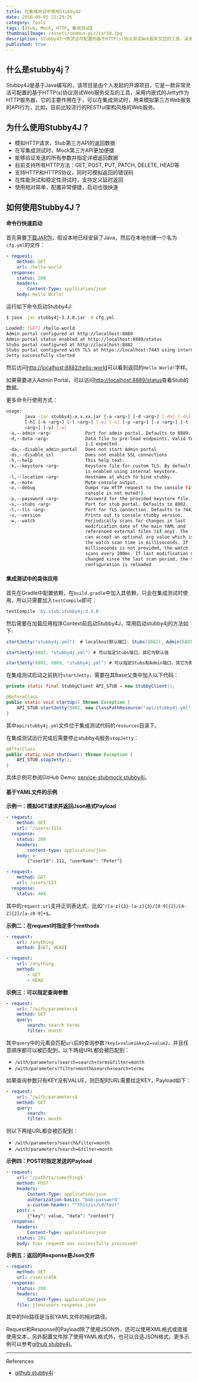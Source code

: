 ```yaml
---
title: 在集成测试中使用Stubby4J
date: 2016-09-05 22:29:26
category: Tools
tags: [Stub, Mock, HTTP, 集成测试]
thumbnailImage: /assets/common-pic/car10.jpg
description: Stubby4J一款灵活可配置的基于HTTP(s)协议测试Web服务交互的工具，采用内嵌式的Jetty作为HTTP服务器，它的主要作用在于，可以在集成测试时，用来模拟第三方Web服务的API行为，比如，目前比较流行的RESTful架构风格的Web服务。
published: true
---
```


## 什么是stubby4j？
Stubby4J是基于Java编写的，该项目是由个人发起的开源项目，它是一款非常灵活可配置的基于HTTP(s)协议测试Web服务交互的工具，采用内嵌式的Jetty作为HTTP服务器，它的主要作用在于，可以在集成测试时，用来模拟第三方Web服务的API行为，比如，目前比较流行的RESTful架构风格的Web服务。

## 为什么使用Stubby4J？
- 模拟HTTP请求，Stub第三方API的返回数据
- 在写集成测试时，Mock第三方API更加便捷
- 能够验证发送的所有参数并指定详细返回数据
- 目前支持所有HTTP方法：GET, POST, PUT, PATCH, DELETE, HEAD等
- 支持HTTP和HTTPS协议，同时可模拟返回的错误码
- 在性能测试和稳定性测试时，支持定义延时返回
- 使用相对简单，配置非常便捷，启动也很快速

## 如何使用Stubby4J？
#### 命令行快速启动
首先需要[下载JAR包](http://search.maven.org/remotecontent?filepath=by/stub/stubby4j/3.3.0/stubby4j-3.3.0.jar)，假设本地已经安装了Java，然后在本地创建一个名为`cfg.yml`的文件：
``` yml cfg.yml
- request:
    method: GET
    url: /hello-world
  response:
    status: 200
    headers:
        Content-Type: application/json
    body: Hello World!
```

运行如下命令启动Stubby4J: 
``` bash
$ java -jar stubby4j-3.3.0.jar -d cfg.yml

Loaded: [GET] /hello-world
Admin portal configured at http://localhost:8889
Admin portal status enabled at http://localhost:8889/status
Stubs portal configured at http://localhost:8882
Stubs portal configured with TLS at https://localhost:7443 using internal keystore
Jetty successfully started
```

然后访问[http://localhost:8882/hello-world](http://localhost:8882/hello-world)可以看到返回的`Hello World!`字样。

如果需要进入Admin Portal，可以访问[http://localhost:8889/status](http://localhost:8889/status)查看Stub的数据。

更多命令行使用方式：
``` bash
usage:
       java -jar stubby4j-x.x.xx.jar [-a <arg>] [-d <arg>] [-da] [-ds]
       [-h] [-k <arg>] [-l <arg>] [-m] [-o] [-p <arg>] [-s <arg>] [-t
       <arg>] [-v] [-w]
 -a,--admin <arg>             Port for admin portal. Defaults to 8889.
 -d,--data <arg>              Data file to pre-load endpoints. Valid YAML
                              1.1 expected.
 -da,--disable_admin_portal   Does not start Admin portal
 -ds,--disable_ssl            Does not enable SSL connections
 -h,--help                    This help text.
 -k,--keystore <arg>          Keystore file for custom TLS. By default TLS
                              is enabled using internal keystore.
 -l,--location <arg>          Hostname at which to bind stubby.
 -m,--mute                    Mute console output.
 -o,--debug                   Dumps raw HTTP request to the console (if
                              console is not muted!).
 -p,--password <arg>          Password for the provided keystore file.
 -s,--stubs <arg>             Port for stub portal. Defaults to 8882.
 -t,--tls <arg>               Port for TLS connection. Defaults to 7443.
 -v,--version                 Prints out to console stubby version.
 -w,--watch                   Periodically scans for changes in last
                              modification date of the main YAML and
                              referenced external files (if any). The flag
                              can accept an optional arg value which is
                              the watch scan time in milliseconds. If
                              milliseconds is not provided, the watch
                              scans every 100ms. If last modification date
                              changed since the last scan period, the stub
                              configuration is reloaded
```

#### 集成测试中的具体应用
首先在Gradle中配置依赖，在`build.gradle`中加入其依赖，只会在集成测试时使用，所以只需要加入`testCompile`即可：
``` gradle
testCompile 'by.stub:stubby4j:3.3.0'
```

然后需要在加载应用程序Context前启动Stubby4J，常用启动stubby4j的方法如下:
``` java
startJetty("stubby4j.yml")  # localhost默认端口: Stubs(8882), Admin(8889) and SslStubs portals(7443) 

startJetty(8882, "stubby4j.yml") # 可以指定Stubs端口，其它为默认值

startJetty(8882, 8889, "stubby4j.yml") # 可以指定Stubs和Admin端口，其它为默认值
```

在集成测试启动之前执行`startJetty`，需要在其Base父类中加入以下代码：
``` java
private static final StubbyClient API_STUB = new StubbyClient();

@BeforeClass
public static void startUp() throws Exception {
	API_STUB.startJetty(8882, new ClassPathResource("api/stubby4j.yml").getFile().getAbsolutePath());
}
```

其中`api/stubby4j.yml`文件位于集成测试代码的`resources`目录下。

在集成测试运行完成后需要停止stubby4j服务`stopJetty`：
``` java
@AfterClass
public static void shutDown() throws Exception {
	API_STUB.stopJetty();
}
```

具体示例可参阅GitHub Demo: [service-stubmock stubby4j](https://github.com/Waterstrong/service-stubmock/)。

#### 基于YAML文件的示例
**示例一：模拟GET请求并返回Json格式Payload**
``` yml
- request:
    method: GET
    url: ^/users/111$
  response:
    status: 200
    headers:
        content-type: application/json
    body: >
        {"userId": 111, "userName": "Peter"}

- request:
    method: GET
    url: /users/123
  response:
    status: 404
```

其中的`request:url`支持正则表达式，比如`^/[a-z]{3}-[a-z]{3}/[0-9]{2}/[A-Z]{2}/[a-z0-9]+$`。

**示例二：在request时指定多个methods**
``` yml
- request:
    url: /anything
    method: [GET, HEAD]

- request:
    url: /anything
    method:
        - GET
        - HEAD
```

**示例三：可以指定查询参数**
``` yml
- request:
    url: ^/with/parameters$
    method: GET
    query:
        search: search terms
        filter: month
```

其中`query`中的元素会匹配`url`后的查询参数`?key1=value1&key2=value2`，并且任意顺序都可以被匹配到，以下两组URL都会被匹配到：
- `/with/parameters?search=search+terms&filter=month`
- `/with/parameters?filter=month&search=search+terms`

如果查询参数只有KEY没有VALUE，则匹配时URL需要给定KEY，Payload如下：
``` yml
- request:
    url: ^/with/parameters$
    method: GET
    query:
        search:
        filter: month
```

则以下两组URL都会被匹配到：
- `/with/parameters?search&filter=month`
- `/with/parameters?search=&filter=month`

**示例四：POST时指定发送的Payload**
``` yml
- request:
    url: ^/path/to/something$
    method: POST
    headers:
        Content-Type: application/json
        authorization-basic: "bob:password" 
        x-custom-header: "^this/is/\d/test"
    post: >
        {"key": value, "data": "content"}
  response:
    headers:
        Content-Type: application/json
    status: 201
    body: Your request was successfully processed!

```

**示例五：返回的Response是Json文件**
``` yml
- request:
    method: GET
    url: /users/456
  response:
    status: 200
    headers:
        Content-Type: application/json
    file: json/users-response.json
```

其中的file路径是当前YAML文件的相对路径。


Request和Response的Payload除了使用JSON外，还可以使用XML格式或直接使用文本，另外配置文件除了使用YAML格式外，也可以合适JSON格式。更多示例可以参考[github stubby4j](https://github.com/azagniotov/stubby4j)。

----
References
* [github stubby4j](https://github.com/azagniotov/stubby4j)